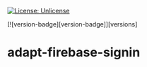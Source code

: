 [![License: Unlicense](https://img.shields.io/badge/license-Unlicense-blue.svg)](http://unlicense.org/)

[![version-badge][version-badge]][versions]

# adapt-firebase-signin
